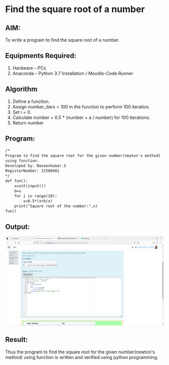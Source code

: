# Find the square root of a number

## AIM:
To write a program to find the square root of a number.

## Equipments Required:
1. Hardware – PCs
2. Anaconda – Python 3.7 Installation / Moodle-Code Runner

## Algorithm
1. Define a function.
2. Assign number_iters = 100 in the function to perform 100 iteratios.
3. Set i = 0.
4. Calculate  number = 0.5 * (number + a / number) for 100 iterations.
5. Return number

## Program:
```
/*
Program to find the square root for the given number(newton's method) using function.
Developed by: Naveenkumar.S
RegisterNumber: 21500481 
*/
def fun():
    x=int(input())
    b=x
    for i in range(10):
        x=0.5*(x+b/x)
    print("Square root of the number:",x)
fun()
```

## Output:
![gcd of two number](gcd.png)


## Result:
Thus the program to find the square root for the given number(newton's method) using function is written and verified using python programming.
